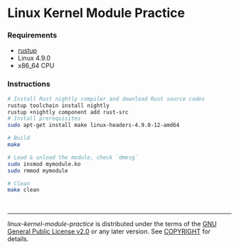 Linux Kernel Module Practice
========

### Requirements
- [rustup](https://rustup.rs/)
- Linux 4.9.0
- x86_64 CPU

### Instructions
```bash
# Install Rust nightly compiler and download Rust source codes
rustup toolchain install nightly
rustup +nightly component add rust-src
# Install prerequisites
sudo apt-get install make linux-headers-4.9.0-12-amd64

# Build
make

# Load & unload the module, check `dmesg`
sudo insmod mymodule.ko
sudo rmmod mymodule

# Clean
make clean
```

&nbsp;

--------

*linux-kernel-module-practice* is distributed under the terms of the [GNU
General Public License v2.0] or any later version. See [COPYRIGHT] for details.

[GNU General Public License v2.0]: LICENSE
[COPYRIGHT]: COPYRIGHT
